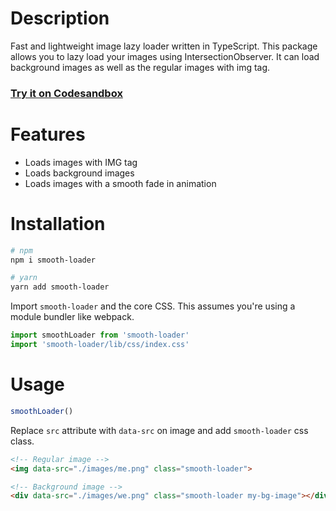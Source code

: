 # Description

Fast and lightweight image lazy loader written in TypeScript. This package allows you to lazy load your images using IntersectionObserver. It can load background images as well as the regular images with img tag.

### [Try it on Codesandbox](https://codesandbox.io/s/smooth-loader-example-usage-5xr6h)

# Features

- Loads images with IMG tag
- Loads background images
- Loads images with a smooth fade in animation

# Installation

```bash
# npm
npm i smooth-loader

# yarn
yarn add smooth-loader
```

Import `smooth-loader` and the core CSS. This assumes you're using a module bundler like webpack.

```js
import smoothLoader from 'smooth-loader'
import 'smooth-loader/lib/css/index.css'
```

# Usage

```js
smoothLoader()
```

Replace `src` attribute with `data-src` on image and add `smooth-loader` css class.

```html
<!-- Regular image -->
<img data-src="./images/me.png" class="smooth-loader">

<!-- Background image -->
<div data-src="./images/we.png" class="smooth-loader my-bg-image"></div>
```